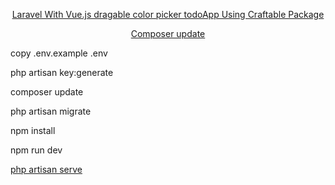 <p align="center"><a href=https://github.com/sufyan508/todoApp/" target="_blank">Laravel With Vue.js dragable color picker todoApp Using Craftable Package</a></p>

<p align="center"><a href="https://laravel.com" target="_blank">Composer update</a></p>

<p align="">copy .env.example .env</p>

<p align="">php artisan key:generate</p>
    
<p align="">composer update</p>
    
<p align="">php artisan migrate</p>
    
<p align="">npm install</p>
    
<p align="">npm run dev</p>
    
<p align=""><a href="#" target="_blank">php artisan serve</a></p>


